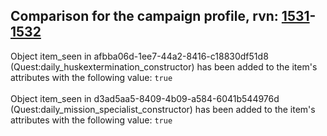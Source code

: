 ## Comparison for the campaign profile, rvn: [1531](https://github.com/PRO100KatYT/FortniteProfileRevisions/tree/main/profiles/campaign/1531%20campaign.json)-[1532](https://github.com/PRO100KatYT/FortniteProfileRevisions/tree/main/profiles/campaign/1532%20campaign.json)

Object item_seen in afbba06d-1ee7-44a2-8416-c18830df51d8 (Quest:daily_huskextermination_constructor) has been added to the item's attributes with the following value: `true`
<br><br>
Object item_seen in d3ad5aa5-8409-4b09-a584-6041b544976d (Quest:daily_mission_specialist_constructor) has been added to the item's attributes with the following value: `true`
<br><br>
